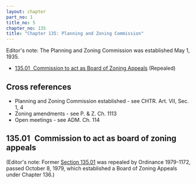 ```yaml
---
layout: chapter
part_no: 1
title_no: 5
chapter_no: 135
title: "Chapter 135: Planning and Zoning Commission"
---
```


Editor's note: The Planning and Zoning Commission was established May 1,
1935.

* [135.01   Commission to act as Board of Zoning Appeals](#13501-commission-to-act-as-board-of-zoning-appeals) (Repealed)

## Cross references

* Planning and Zoning Commission established - see CHTR. Art. VII, Sec. 1, 4
* Zoning amendments - see P. & Z. Ch. 1113
* Open meetings - see ADM. Ch. 114

## 135.01   Commission to act as board of zoning appeals

(Editor's note: Former [Section 135.01][CFCO 135.01] was repealed by Ordinance
1979-1172, passed October 8, 1979, which established a Board of Zoning Appeals
under Chapter 136.)

[CFCO 135.01]:</chapters/chapter-135-planning-and-zoning-commission/#13501-commission-to-act-as-board-of-zoning-appeals>
